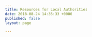 ```yaml
---
title: Resources for Local Authorities
date: 2018-08-24 14:35:33 +0000
published: false
layout: page

---
```

